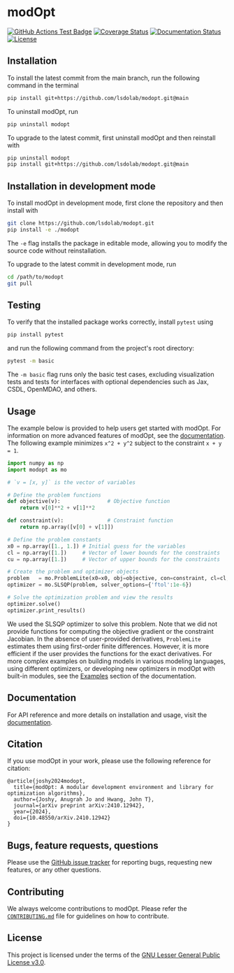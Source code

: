 # modOpt

[![GitHub Actions Test Badge](https://github.com/LSDOlab/modopt/actions/workflows/install_test.yml/badge.svg)](https://github.com/LSDOlab/modopt/actions)
[![Coverage Status](https://coveralls.io/repos/github/LSDOlab/modopt/badge.svg?branch=main&kill_cache=1)](https://coveralls.io/github/LSDOlab/modopt?branch=main)
[![Documentation Status](https://readthedocs.org/projects/modopt/badge/?version=latest)](https://modopt.readthedocs.io/en/latest/?badge=main)
[![License](https://img.shields.io/badge/License-GNU_LGPL_v3-blue.svg)](https://www.gnu.org/licenses/lgpl-3.0)

<!---
[![Python](https://img.shields.io/pypi/pyversions/modopt)](https://img.shields.io/pypi/pyversions/modopt)
[![Pypi](https://img.shields.io/pypi/v/modopt)](https://pypi.org/project/modopt/)
[![Pypi version](https://img.shields.io/pypi/v/modopt)](https://pypi.org/project/modopt/)
[![Forks](https://img.shields.io/github/forks/LSDOlab/modopt.svg)](https://github.com/LSDOlab/modopt/network)
[![Issues](https://img.shields.io/github/issues/LSDOlab/modopt.svg)](https://github.com/LSDOlab/modopt/issues) -->



## Installation

To install the latest commit from the main branch, run the following command in the terminal
```sh
pip install git+https://github.com/lsdolab/modopt.git@main
```

To uninstall modOpt, run
```sh
pip uninstall modopt
```

To upgrade to the latest commit, first uninstall modOpt and then reinstall with
```sh
pip uninstall modopt
pip install git+https://github.com/lsdolab/modopt.git@main
```

## Installation in development mode

To install modOpt in development mode, first clone the repository
and then install with
```sh
git clone https://github.com/lsdolab/modopt.git
pip install -e ./modopt
```
The `-e` flag installs the package in editable mode, 
allowing you to modify the source code without reinstallation.

To upgrade to the latest commit in development mode, run
```sh
cd /path/to/modopt
git pull
```

## Testing
To verify that the installed package works correctly, install `pytest` using
```sh
pip install pytest
```
and run the following command from the project's root directory:
```sh
pytest -m basic
```
The `-m basic` flag runs only the basic test cases, excluding 
visualization tests and tests for interfaces with 
optional dependencies such as Jax, CSDL, OpenMDAO, and others.

## Usage 

The example below is provided to help users get started with modOpt.
For information on more advanced features of modOpt, see the 
[documentation](https://modopt.readthedocs.io/).
The following example minimizes `x^2 + y^2` subject to
the constraint `x + y = 1`.

```python
import numpy as np
import modopt as mo

# `v = [x, y]` is the vector of variables

# Define the problem functions
def objective(v):               # Objective function
    return v[0]**2 + v[1]**2

def constraint(v):              # Constraint function
    return np.array([v[0] + v[1]])

# Define the problem constants
x0 = np.array([1., 1.]) # Initial guess for the variables
cl = np.array([1.])     # Vector of lower bounds for the constraints
cu = np.array([1.])     # Vector of upper bounds for the constraints

# Create the problem and optimizer objects
problem   = mo.ProblemLite(x0=x0, obj=objective, con=constraint, cl=cl, cu=cu)
optimizer = mo.SLSQP(problem, solver_options={'ftol':1e-6})

# Solve the optimization problem and view the results
optimizer.solve()
optimizer.print_results()
```

We used the SLSQP optimizer to solve this problem.
Note that we did not provide functions for computing the objective gradient
or the constraint Jacobian.
In the absence of user-provided derivatives, `ProblemLite` estimates them
using first-order finite differences.
However, it is more efficient if the user provides the functions for the exact derivatives.
For more complex examples on building models in various modeling languages, using different optimizers,
or developing new optimizers in modOpt with built-in modules,
see the [Examples](https://modopt.readthedocs.io/en/latest/src/examples.html)
section of the documentation.

## Documentation
For API reference and more details on installation and usage, visit the [documentation](https://modopt.readthedocs.io/).

## Citation
If you use modOpt in your work, please use the following reference for citation:

```
@article{joshy2024modopt,
  title={modOpt: A modular development environment and library for optimization algorithms},
  author={Joshy, Anugrah Jo and Hwang, John T},
  journal={arXiv preprint arXiv:2410.12942},
  year={2024},
  doi={10.48550/arXiv.2410.12942}
}
```

## Bugs, feature requests, questions
Please use the [GitHub issue tracker](https://github.com/LSDOlab/modopt/issues) 
for reporting bugs, requesting new features, or any other questions.

## Contributing
We always welcome contributions to modOpt. 
Please refer the [`CONTRIBUTING.md`](https://github.com/LSDOlab/modopt/blob/main/CONTRIBUTING.md) 
file for guidelines on how to contribute.

## License
This project is licensed under the terms of the [GNU Lesser General Public License v3.0](https://github.com/LSDOlab/modopt/blob/main/LICENSE.txt).
